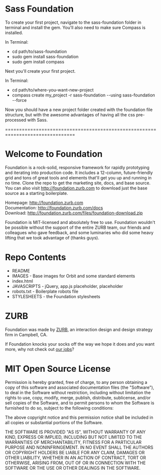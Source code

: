 Sass Foundation
=====================

To create your first project, navigate to the sass-foundation folder in terminal and install the gem. You'll also need to make sure Compass is installed.
    
In Terminal:
* cd path/to/sass-foundation
* sudo gem install sass-foundation
* sudo gem install compass

Next you'll create your first project.

In Terminal:
* cd path/to/where-you-want-new-project
* compass create my_project -r sass-foundation --using sass-foundation --force
    
Now you should have a new project folder created with the foundation file structure, but with the awesome advantages of having all the css pre-processed with Sass.

===============================================================================

Welcome to Foundation
=====================

Foundation is a rock-solid, responsive framework for rapidly prototyping and iterating into production code. It includes a 12-column, future-friendly grid and tons of great tools and elements that'll get you up and running in no time. Clone the repo to get the marketing site, docs, and base source. You can also visit http://foundation.zurb.com to download just the base source as a starting boilerplate.

Homepage:      http://foundation.zurb.com  
Documentation: http://foundation.zurb.com/docs  
Download:      http://foundation.zurb.com/files/foundation-download.zip  

Foundation is MIT-licensed and absolutely free to use. Foundation wouldn't be possible without the support of the entire ZURB team, our friends and colleagues who gave feedback, and some luminaries who did some heavy lifting that we took advantage of (thanks guys).

Repo Contents
=============

* README
* IMAGES - Base images for Orbit and some standard elements
* index.html
* JAVASCRIPTS - jQuery, app.js placeholder, placeholder
* robots.txt - Boilerplate robots file
* STYLESHEETS - the Foundation stylesheets

ZURB
====

Foundation was made by [ZURB](http://www.zurb.com), an interaction design and design strategy firm in Campbell, CA.

If Foundation knocks your socks off the way we hope it does and you want more, why not check out [our jobs](http://www.zurb.com/talent/jobs)?

MIT Open Source License
=======================

Permission is hereby granted, free of charge, to any person obtaining a copy of this software and associated documentation files (the "Software"), to deal in the Software without restriction, including without limitation the rights to use, copy, modify, merge, publish, distribute, sublicense, and/or sell copies of the Software, and to permit persons to whom the Software is furnished to do so, subject to the following conditions:

The above copyright notice and this permission notice shall be included in all copies or substantial portions of the Software.

THE SOFTWARE IS PROVIDED "AS IS", WITHOUT WARRANTY OF ANY KIND, EXPRESS OR IMPLIED, INCLUDING BUT NOT LIMITED TO THE WARRANTIES OF MERCHANTABILITY, FITNESS FOR A PARTICULAR PURPOSE AND NONINFRINGEMENT. IN NO EVENT SHALL THE AUTHORS OR COPYRIGHT HOLDERS BE LIABLE FOR ANY CLAIM, DAMAGES OR OTHER LIABILITY, WHETHER IN AN ACTION OF CONTRACT, TORT OR OTHERWISE, ARISING FROM, OUT OF OR IN CONNECTION WITH THE SOFTWARE OR THE USE OR OTHER DEALINGS IN THE SOFTWARE.